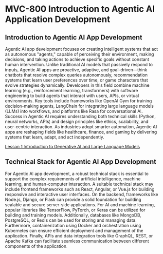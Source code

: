 # MVC-800 Introduction to Agentic AI Application Development

## Introduction to Agentic AI App Development
Agentic AI app development focuses on creating intelligent systems that act as autonomous "agents," capable of perceiving their environment, making decisions, and taking actions to achieve specific goals without constant human intervention. Unlike traditional AI models that passively respond to inputs, Agentic AI apps are proactive, adaptive, and goal-driven—think chatbots that resolve complex queries autonomously, recommendation systems that learn user preferences over time, or game characters that evolve strategies dynamically. Developers in this field combine machine learning (e.g., reinforcement learning, transformers) with software engineering to build agents that interact with users, APIs, or virtual environments. Key tools include frameworks like OpenAI Gym for training decision-making agents, LangChain for integrating large language models (LLMs) into workflows, and platforms like Rasa for conversational AI. Success in Agentic AI requires understanding both technical skills (Python, neural networks, APIs) and design principles like ethics, scalability, and user-centric interaction. As industries adopt smarter automation, Agentic AI apps are reshaping fields like healthcare, finance, and gaming by delivering systems that learn, adapt, and act independently.

[Lesson 1 Introduction to Generative AI and Large Language Models](Lesson_01/Readme.md)


## Technical Stack for Agentic AI App Development
For Agentic AI app development, a robust technical stack is essential to support the complex requirements of artificial intelligence, machine learning, and human-computer interaction. A suitable technical stack may include frontend frameworks such as React, Angular, or Vue.js for building responsive and interactive user interfaces. On the backend, frameworks like Node.js, Django, or Flask can provide a solid foundation for building scalable and secure server-side applications. For AI and machine learning, popular libraries like TensorFlow, PyTorch, or Keras can be utilized for building and training models. Additionally, databases like MongoDB, PostgreSQL, or Redis can be used for storing and managing data. Furthermore, containerization using Docker and orchestration using Kubernetes can ensure efficient deployment and management of the application. Finally, APIs and data integration tools like GraphQL, REST, or Apache Kafka can facilitate seamless communication between different components of the application.


